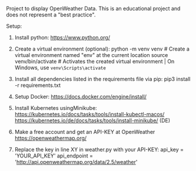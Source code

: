 Project to display OpenWeather Data. This is an educational project and does not represent a "best practice".

Setup:

1. Install python:
     https://www.python.org/

2. Create a virtual environment (optional):
     python -m venv venv      # Create a virtual environment named "env" at the current location
     source venv/bin/activate  # Activates the created virtual environment | On Windows, use `venv\Scripts\activate`

3. Install all dependencies listed in the requirements file via pip:
     pip3 install -r requirements.txt

4. Setup Docker:
     https://docs.docker.com/engine/install/
   
5. Install Kubernetes usingMinikube:
     https://kubernetes.io/docs/tasks/tools/install-kubectl-macos/
     https://kubernetes.io/de/docs/tasks/tools/install-minikube/ (DE)

6. Make a free account and get an API-KEY at OpenWeather
     https://openweathermap.org/

7. Replace the key in line XY in weather.py with your API-KEY:
     api_key = 'YOUR_API_KEY'
     api_endpoint = 'http://api.openweathermap.org/data/2.5/weather'

